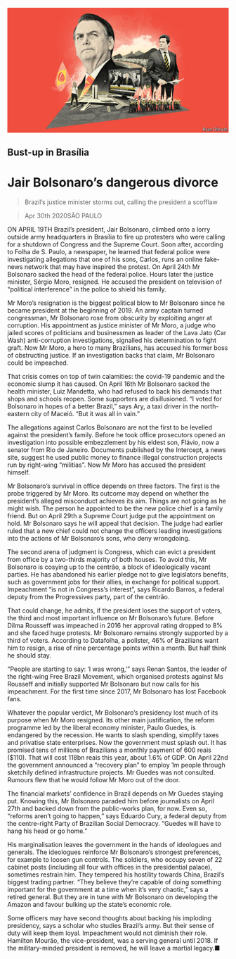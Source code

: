 ![](./images/20200502_AMD001.jpg)

## Bust-up in Brasília

# Jair Bolsonaro’s dangerous divorce

> Brazil’s justice minister storms out, calling the president a scofflaw

> Apr 30th 2020SÃO PAULO

ON APRIL 19TH Brazil’s president, Jair Bolsonaro, climbed onto a lorry outside army headquarters in Brasília to fire up protesters who were calling for a shutdown of Congress and the Supreme Court. Soon after, according to Folha de S. Paulo, a newspaper, he learned that federal police were investigating allegations that one of his sons, Carlos, runs an online fake-news network that may have inspired the protest. On April 24th Mr Bolsonaro sacked the head of the federal police. Hours later the justice minister, Sérgio Moro, resigned. He accused the president on television of “political interference” in the police to shield his family.

Mr Moro’s resignation is the biggest political blow to Mr Bolsonaro since he became president at the beginning of 2019. An army captain turned congressman, Mr Bolsonaro rose from obscurity by exploiting anger at corruption. His appointment as justice minister of Mr Moro, a judge who jailed scores of politicians and businessmen as leader of the Lava Jato (Car Wash) anti-corruption investigations, signalled his determination to fight graft. Now Mr Moro, a hero to many Brazilians, has accused his former boss of obstructing justice. If an investigation backs that claim, Mr Bolsonaro could be impeached.

That crisis comes on top of twin calamities: the covid-19 pandemic and the economic slump it has caused. On April 16th Mr Bolsonaro sacked the health minister, Luiz Mandetta, who had refused to back his demands that shops and schools reopen. Some supporters are disillusioned. “I voted for Bolsonaro in hopes of a better Brazil,” says Ary, a taxi driver in the north-eastern city of Maceió. “But it was all in vain.”

The allegations against Carlos Bolsonaro are not the first to be levelled against the president’s family. Before he took office prosecutors opened an investigation into possible embezzlement by his eldest son, Flávio, now a senator from Rio de Janeiro. Documents published by the Intercept, a news site, suggest he used public money to finance illegal construction projects run by right-wing “militias”. Now Mr Moro has accused the president himself.

Mr Bolsonaro’s survival in office depends on three factors. The first is the probe triggered by Mr Moro. Its outcome may depend on whether the president’s alleged misconduct achieves its aim. Things are not going as he might wish. The person he appointed to be the new police chief is a family friend. But on April 29th a Supreme Court judge put the appointment on hold. Mr Bolsonaro says he will appeal that decision. The judge had earlier ruled that a new chief could not change the officers leading investigations into the actions of Mr Bolsonaro’s sons, who deny wrongdoing.

The second arena of judgment is Congress, which can evict a president from office by a two-thirds majority of both houses. To avoid this, Mr Bolsonaro is cosying up to the centrão, a block of ideologically vacant parties. He has abandoned his earlier pledge not to give legislators benefits, such as government jobs for their allies, in exchange for political support. Impeachment “is not in Congress’s interest”, says Ricardo Barros, a federal deputy from the Progressives party, part of the centrão.

That could change, he admits, if the president loses the support of voters, the third and most important influence on Mr Bolsonaro’s future. Before Dilma Rousseff was impeached in 2016 her approval rating dropped to 8% and she faced huge protests. Mr Bolsonaro remains strongly supported by a third of voters. According to Datafolha, a pollster, 46% of Brazilians want him to resign, a rise of nine percentage points within a month. But half think he should stay.

“People are starting to say: ‘I was wrong,’” says Renan Santos, the leader of the right-wing Free Brazil Movement, which organised protests against Ms Rousseff and initially supported Mr Bolsonaro but now calls for his impeachment. For the first time since 2017, Mr Bolsonaro has lost Facebook fans.

Whatever the popular verdict, Mr Bolsonaro’s presidency lost much of its purpose when Mr Moro resigned. Its other main justification, the reform programme led by the liberal economy minister, Paulo Guedes, is endangered by the recession. He wants to slash spending, simplify taxes and privatise state enterprises. Now the government must splash out. It has promised tens of millions of Brazilians a monthly payment of 600 reais ($110). That will cost 118bn reais this year, about 1.6% of GDP. On April 22nd the government announced a “recovery plan” to employ 1m people through sketchily defined infrastructure projects. Mr Guedes was not consulted. Rumours flew that he would follow Mr Moro out of the door.

The financial markets’ confidence in Brazil depends on Mr Guedes staying put. Knowing this, Mr Bolsonaro paraded him before journalists on April 27th and backed down from the public-works plan, for now. Even so, “reforms aren’t going to happen,” says Eduardo Cury, a federal deputy from the centre-right Party of Brazilian Social Democracy. “Guedes will have to hang his head or go home.”

His marginalisation leaves the government in the hands of ideologues and generals. The ideologues reinforce Mr Bolsonaro’s strongest preferences, for example to loosen gun controls. The soldiers, who occupy seven of 22 cabinet posts (including all four with offices in the presidential palace), sometimes restrain him. They tempered his hostility towards China, Brazil’s biggest trading partner. “They believe they’re capable of doing something important for the government at a time when it’s very chaotic,” says a retired general. But they are in tune with Mr Bolsonaro on developing the Amazon and favour bulking up the state’s economic role.

Some officers may have second thoughts about backing his imploding presidency, says a scholar who studies Brazil’s army. But their sense of duty will keep them loyal. Impeachment would not diminish their role. Hamilton Mourão, the vice-president, was a serving general until 2018. If the military-minded president is removed, he will leave a martial legacy.■